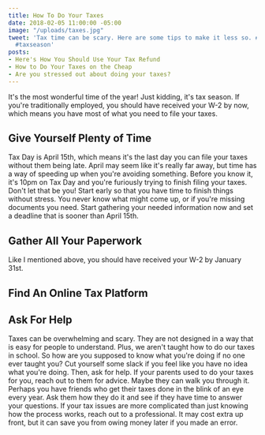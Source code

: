 ```yaml
---
title: How To Do Your Taxes
date: 2018-02-05 11:00:00 -05:00
image: "/uploads/taxes.jpg"
tweet: 'Tax time can be scary. Here are some tips to make it less so. #taxes #money
  #taxseason'
posts:
- Here's How You Should Use Your Tax Refund
- How to Do Your Taxes on the Cheap
- Are you stressed out about doing your taxes?
---
```


It's the most wonderful time of the year! Just kidding, it's tax season. If you're traditionally employed, you should have received your W-2 by now, which means you have most of what you need to file your taxes.

## Give Yourself Plenty of Time

Tax Day is April 15th, which means it's the last day you can file your taxes without them being late. April may seem like it's really far away, but time has a way of speeding up when you're avoiding something. Before you know it, it's 10pm on Tax Day and you're furiously trying to finish filing your taxes. Don't let that be you! Start early so that you have time to finish things without stress. You never know what might come up, or if you're missing documents you need. Start gathering your needed information now and set a deadline that is sooner than April 15th. 

## Gather All Your Paperwork

Like I mentioned above, you should have received your W-2 by January 31st.

## Find An Online Tax Platform

## Ask For Help

Taxes can be overwhelming and scary. They are not designed in a way that is easy for people to understand. Plus, we aren't taught how to do our taxes in school. So how are you supposed to know what you're doing if no one ever taught you? Cut yourself some slack if you feel like you have no idea what you're doing. Then, ask for help. If your parents used to do your taxes for you, reach out to them for advice. Maybe they can walk you through it. Perhaps you have friends who get their taxes done in the blink of an eye every year. Ask them how they do it and see if they have time to answer your questions. If your tax issues are more complicated than just knowing how the process works, reach out to a professional. It may cost extra up front, but it can save you from owing money later if you made an error. 